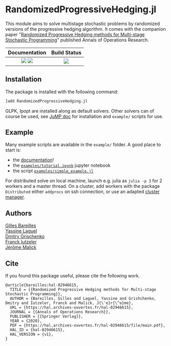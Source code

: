 # RandomizedProgressiveHedging.jl

This module aims to solve multistage stochastic problems by randomized versions of the progressive hedging algorithm. It comes with the companion paper "[Randomized Progressive Hedging methods for Multi-stage Stochastic Programming](https://hal.archives-ouvertes.fr/hal-02946615/document)" published Annals of Operations Research.

| **Documentation**                                                               | **Build Status**                                                                                |
|:-------------------------------------------------------------------------------:|:-----------------------------------------------------------------------------------------------:|
| [![](https://img.shields.io/badge/docs-stable-blue.svg)](https://yassine-laguel.github.io/RandomizedProgressiveHedging.jl/stable) [![](https://img.shields.io/badge/docs-dev-blue.svg)](https://yassine-laguel.github.io/RandomizedProgressiveHedging.jl/dev) | [![](https://api.travis-ci.com/yassine-laguel/RandomizedProgressiveHedging.jl.svg?token=aVdshbY2sAXsS8EzvkVr&branch=master)](https://travis-ci.com/yassine-laguel/RandomizedProgressiveHedging.jl) |

## Installation

The package is installed with the following command:
```julia
]add RandomizedProgressiveHedging.jl
```
GLPK, Ipopt are installed along as default solvers. Other solvers can of course be used, see [JuMP doc](http://www.juliaopt.org/JuMP.jl/v0.19.0/installation/#Getting-Solvers-1) for installation and `example/` scripts for use.

## Example

Many example scripts are available in the `example/` folder. A good place to start is:
- the [documentation](https://yassine-laguel.github.io/RandomizedProgressiveHedging.jl/stable)!
- the [`examples/tutorial.ipynb`](https://github.com/yassine-laguel/RandomizedProgressiveHedging.jl/blob/master/examples/tutorial.ipynb) jupyter notebook
- the script [`examples/simple_example.jl`](https://github.com/yassine-laguel/RandomizedProgressiveHedging.jl/blob/master/examples/tutorial.jl)

For distributed solve on local machine, launch e.g. julia as `julia -p 3` for 2 workers and a master thread. On a cluster, add workers with the package `Distributed` either `addprocs` on ssh connection, or use an adapted [cluster manager](https://github.com/JuliaParallel/ClusterManagers.jl).

## Authors
[Gilles Bareilles](https://gbareilles.fr)  
[Yassine Laguel](https://yassine-laguel.github.io)  
[Dmitry Grischenko](https://grishchenko.org)  
[Franck Iutzeler](http://www.iutzeler.org)  
[Jérôme Malick](https://ljk.imag.fr/membres/Jerome.Malick/)  

## Cite

If you found this package useful, please cite the following work.

```
@article{bareilles:hal-02946615,
  TITLE = {{Randomized Progressive Hedging methods for Multi-stage Stochastic Programming}},
  AUTHOR = {Bareilles, Gilles and Laguel, Yassine and Grishchenko, Dmitry and Iutzeler, Franck and Malick, J{\'e}r{\^o}me},
  URL = {https://hal.archives-ouvertes.fr/hal-02946615},
  JOURNAL = {{Annals of Operations Research}},
  PUBLISHER = {{Springer Verlag}},
  YEAR = {2020},
  PDF = {https://hal.archives-ouvertes.fr/hal-02946615/file/main.pdf},
  HAL_ID = {hal-02946615},
  HAL_VERSION = {v1},
}
```
